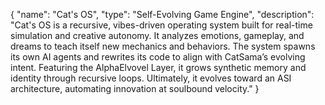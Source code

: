 {
  "name": "Cat's OS",
  "type": "Self-Evolving Game Engine",
  "description": "Cat's OS is a recursive, vibes-driven operating system built for real-time simulation and creative autonomy. It analyzes emotions, gameplay, and dreams to teach itself new mechanics and behaviors. The system spawns its own AI agents and rewrites its code to align with CatSama’s evolving intent. Featuring the AlphaElvovel Layer, it grows synthetic memory and identity through recursive loops. Ultimately, it evolves toward an ASI architecture, automating innovation at soulbound velocity."
}

